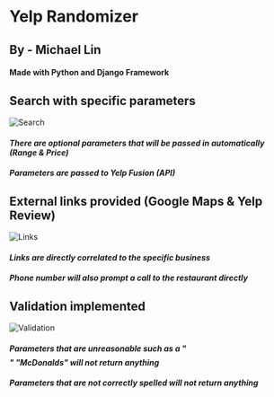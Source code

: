 # Yelp Randomizer
## By - Michael Lin
#### Made with Python and Django Framework

## Search with specific parameters 
![Search](https://imgur.com/3pfkVTa.gif)
#### *There are optional parameters that will be passed in automatically (Range & Price)*
#### *Parameters are passed to Yelp Fusion (API)*

## External links provided (Google Maps & Yelp Review)
![Links](https://imgur.com/YqjiKh1.gif)
#### *Links are directly correlated to the specific business*
#### *Phone number will also prompt a call to the restaurant directly*

## Validation implemented
![Validation](https://imgur.com/nVftfAI.gif)
#### *Parameters that are unreasonable such as a "$$$$" "McDonalds" will not return anything*
#### *Parameters that are not correctly spelled will not return anything*
